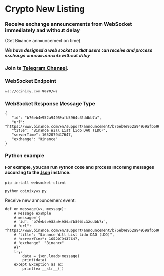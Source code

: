 # Crypto New Listing
### Receive exchange announcements from WebSocket immediately and without delay 

(Get Binance announcement on time)

***We have designed a web socket so that users can receive and process exchange announcements without delay***

### Join to [Telegram Channel](https://t.me/coinixy).



### WebSocket Endpoint
```
ws://coinixy.com:8080/ws
```

### WebSocket Response Message Type
```
{
   "id": "b76eb4e952a94959afb5964c32ddbb7a", 
   "url": "https://www.binance.com/en/support/announcement/b76eb4e952a94959afb5964c32ddbb7a", 
   "title": "Binance Will List Lido DAO (LDO)", 
   "serverTime": 1652079437647, 
   "exchange": "Binance"
}
```

### Python example
#### For example, you can run Python code and process incoming messages according to the [Json](https://github.com/coinixy/CryptoNewListing#websocket-response-message-type) instance.
```
pip install websocket-client
```
```
python coinixyws.py
```
Receive new announcement event:
```
def on_message(ws, message):
    # Message example
    # message='{
    # "id": "b76eb4e952a94959afb5964c32ddbb7a", 
    # "url": "https://www.binance.com/en/support/announcement/b76eb4e952a94959afb5964c32ddbb7a", 
    # "title": "Binance Will List Lido DAO (LDO)", 
    # "serverTime": 1652079437647, 
    # "exchange": "Binance"
    #}'
    try:
        data = json.loads(message)
        print(data)
    except Exception as ex:
        print(ex.__str__())
 ```

